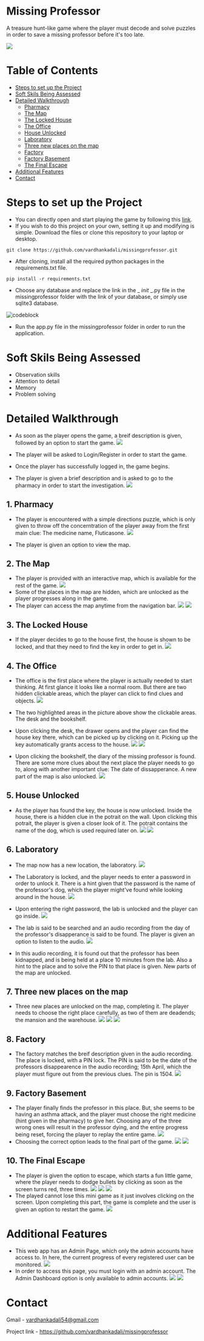 

# Missing Professor

A treasure hunt-like game where the player must decode and solve puzzles in order to save a missing professor before it's too late.

![](/images/home.jpg)

# Table of Contents
<!-- TOC -->

- [Steps to set up the Project](#steps-to-set-up-the-project)
- [Soft Skils Being Assessed](#soft-skils-being-assessed)
- [Detailed Walkthrough](#detailed-walkthrough)
    - [Pharmacy](#pharmacy)
    - [The Map](#the-map)
    - [The Locked House](#the-locked-house)
    - [The Office](#the-office)
    - [House Unlocked](#house-unlocked)
    - [Laboratory](#laboratory)
    - [Three new places on the map](#three-new-places-on-the-map)
    - [Factory](#factory)
    - [Factory Basement](#factory-basement)
    - [The Final Escape](#the-final-escape)
- [Additional Features](#additional-features)
- [Contact](#contact)

<!-- /TOC -->

# Steps to set up the Project
- You can directly open and start playing the game by following this [link]("https://missingprofessor.onrender.com/").
- If you wish to do this project on your own, setting it up and modifying is simple. Download the files or clone this repository to your laptop or desktop.

` git clone https://github.com/vardhankadali/missingprofessor.git `

- After cloning, install all the required python packages in the requirements.txt file.

`pip install -r requirements.txt`

- Choose any database and replace the link in the _ _init_ _.py file in the missingprofessor folder with the link of your database, or simply use sqlite3 database.

![codeblock](/images/code.png)

- Run the app.py file in the missingprofessor folder in order to run the application.

# Soft Skils Being Assessed

- Observation skills
- Attention to detail
- Memory
- Problem solving



# Detailed Walkthrough 

- As soon as the player opens the game, a breif description is given, followed by an option to start the game.
![](/images/home.jpg)

- The player will be asked to Login/Register in order to start the game.

- Once the player has successfully logged in, the game begins. 

- The player is given a brief description and is asked to go to the pharmacy in order to start the investigation.
![](/images/user.jpg)

## 1. Pharmacy

- The player is encountered with a simple directions puzzle, which is only given to throw off the concerntration of the player away from the first main clue: The medicine name, Fluticasone.
![](/images/pharmacy1.jpg)

- The player is given an option to view the map.

## 2. The Map

- The player is provided with an interactive map, which is available for the rest of the game.
![](/images/map1.jpg)
- Some of the places in the map are hidden, which are unlocked as the player progresses along in the game.
- The player can access the map anytime from the navigation bar.
![](/images/navbar1.jpg)
![](/images/navbar.jpg)

## 3. The Locked House

- If the player decides to go to the house first, the house is shown to be locked, and that they need to find the key in order to get in.
![](/images/houselocked.jpg)

## 4. The Office

- The office is the first place where the player is actually needed to start thinking. At first glance it looks like a normal room. But there are two hidden clickable areas, which the player can click to find clues and objects.
![](/images/office.jpg)

- The two highlighted areas in the picture above show the clickable areas. The desk and the bookshelf.

- Upon clicking the desk, the drawer opens and the player can find the house key there, which can be picked up by clicking on it. Picking up the key automatically grants access to the house.
![](/images/key1.jpg)
![](/images/emptydrawer.jpg)

- Upon clicking the bookshelf, the diary of the missing professor is found. There are some more clues about the next place the player needs to go to, along with another important clue: The date of dissapperance. A new part of the map is also unlocked.
![](/images/diary.jpg)

## 5. House Unlocked

- As the player has found the key, the house is now unlocked. Inside the house, there is a hidden clue in the potrait on the wall. Upon clicking this potrait, the player is given a closer look of it. The potrait contains the name of the dog, which is used required later on.
![](/images/houseunlocked.jpg)
![](/images/dogpic.jpg)

## 6. Laboratory

- The map now has a new location, the laboratory.
![](/images/map2.jpg)

- The Laboratory is locked, and the player needs to enter a password in order to unlock it. There is a hint given that the password is the name of the professor's dog, which the player might've found while looking around in the house.
![](/images/lablocked.jpg)
- Upon entering the right password, the lab is unlocked and the player can go inside.
![](/images/labunlocked.jpg)
- The lab is said to be searched and an audio recording from the day of the professor's disapperance is said to be found. The player is given an option to listen to the audio.
![](/images/labaudio.jpg)
- In this audio recording, it is found out that the professor has been kidnapped, and is being held at a place 10 minutes from the lab. Also a hint to the place and to solve the PIN to that place is given. New parts of the map are unlocked.

## 7. Three new places on the map

- Three new places are unlocked on the map, completing it. The player needs to choose the right place carefully, as two of them are deadends; the mansion and the warehouse.
![](/images/map3.jpg)
![](/images/mansion.jpg)
![](/images/warehouse.jpg)

## 8. Factory

- The factory matches the breif description given in the audio recording. The place is locked, with a PIN lock. The PIN is said to be the date of the professors disappearence in the audio recording; 15th April, which the player must figure out from the previous clues. The pin is 1504.
![](/images/factorylocked.jpg)

## 9. Factory Basement

- The player finally finds the professor in this place. But, she seems to be having an asthma attack, and the player must choose the right medicine (hint given in the pharmacy) to give her. Choosing any of the three wrong ones will result in the professor dying, and the entire progress being reset, forcing the player to replay the entire game.
![](/images/failed.jpg)
- Choosing the correct option leads to the final part of the game.
![](/images/basement.jpg)
![](/images/saved.jpg)

## 10. The Final Escape
- The player is given the option to escape, which starts a fun little game, where the player needs to dodge bullets by clicking as soon as the screen turns red, three times.
![](/images/escape1.jpg)
![](/images/escape2.jpg)
![](/images/escape3.jpg)
- The played cannot lose this mini game as it just involves clicking on the screen. Upon completing this part, the game is complete and the user is given an option to restart the game.
![](/images/success.jpg)


# Additional Features

- This web app has an Admin Page, which only the admin accounts have access to. In here, the current progress of every registered user can be monitored.
![](/images/admin3.jpg)
- In order to access this page, you must login with an admin account. The Admin Dashboard option is only available to admin accounts.
![](/images/admin1.jpg)
![](/images/admin2.jpg)

# Contact

Gmail - vardhankadali54@gmail.com

Project link -  https://github.com/vardhankadali/missingprofessor

